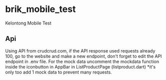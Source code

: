 # brik_mobile_test

Kelontong Mobile Test

## Api 
Using API from crudcrud.com, if the API response used requests already 100, go to the website and make a new endpoint, don't forget to edit the API endpoint in .env file. For the mock data uncomment the mockdata function inside the iconbutton in AppBar in ListProductPage (listproduct.dart) *it's only too add 1 mock data to prevent many requests.


